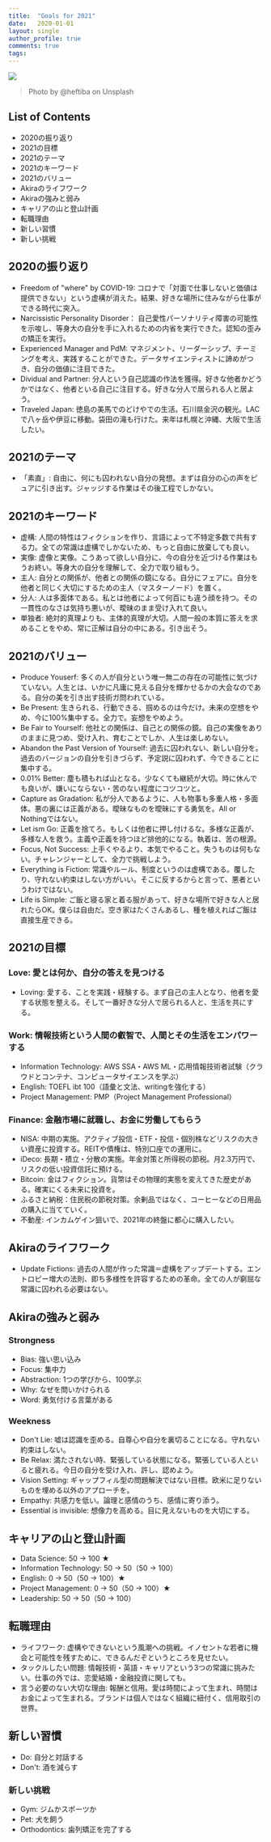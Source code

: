 ```yaml
---
title:  "Goals for 2021"
date:   2020-01-01
layout: single
author_profile: true
comments: true
tags:
---
```


![](https://images.unsplash.com/photo-1504471969840-8661059bdbd2?ixid=MXwxMjA3fDB8MHxwaG90by1wYWdlfHx8fGVufDB8fHw%3D&ixlib=rb-1.2.1&auto=format&fit=crop&w=1050&q=80)
> Photo by @heftiba on Unsplash

## List of Contents
- 2020の振り返り
- 2021の目標
- 2021のテーマ
- 2021のキーワード
- 2021のバリュー
- Akiraのライフワーク
- Akiraの強みと弱み
- キャリアの山と登山計画
- 転職理由
- 新しい習慣
- 新しい挑戦

## 2020の振り返り
- Freedom of "where" by COVID-19: コロナで「対面で仕事しないと価値は提供できない」という虚構が消えた。結果、好きな場所に住みながら仕事ができる時代に突入。
- Narcissistic Personality Disorder： 自己愛性パーソナリティ障害の可能性を示唆し、等身大の自分を手に入れるための内省を実行できた。認知の歪みの矯正を実行。
- Experienced Manager and PdM: マネジメント、リーダーシップ、チーミングを考え、実践することができた。データサイエンティストに諦めがつき、自分の価値に注目できた。
- Dividual and Partner: 分人という自己認識の作法を獲得。好きな他者かどうかではなく、他者といる自己に注目する。好きな分人で居られる人と居よう。
- Traveled Japan: 徳島の美馬でのどけやでの生活。石川県金沢の観光。LACで八ヶ岳や伊豆に移動。袋田の滝も行けた。来年は札幌と沖縄、大阪で生活したい。

## 2021のテーマ
- 「素直」: 自由に、何にも囚われない自分の発想。まずは自分の心の声をピュアに引き出す。ジャッジする作業はその後工程でしかない。

## 2021のキーワード
- 虚構: 人間の特性はフィクションを作り、言語によって不特定多数で共有する力。全ての常識は虚構でしかないため、もっと自由に放棄しても良い。
- 実像: 虚像と実像。こうあって欲しい自分に、今の自分を近づける作業はもうお終い。等身大の自分を理解して、全力で取り組もう。
- 主人: 自分との関係が、他者との関係の鏡になる。自分にフェアに。自分を他者と同じく大切にするための主人（マスターノード）を置く。
- 分人: 人は多面体である。私とは他者によって何百にも違う顔を持つ。その一貫性のなさは気持ち悪いが、曖昧のまま受け入れて良い。
- 単独者: 絶対的真理よりも、主体的真理が大切。人間一般の本質に答えを求めることをやめ、常に正解は自分の中にある。引き出そう。

## 2021のバリュー
- Produce Youserf: 多くの人が自分という唯一無二の存在の可能性に気づけていない。人生とは、いかに凡庸に見える自分を輝かせるかの大会なのである。自分の美を引き出す技術ガ問われている。
- Be Present: 生きられる、行動できる、掴めるのは今だけ。未来の空想をやめ、今に100%集中する。全力で。妄想をやめよう。
- Be Fair to Yourself: 他社との関係は、自己との関係の鏡。自己の実像をありのままに見つめ、受け入れ、育むことでしか、人生は楽しめない。
- Abandon the Past Version of Yourself: 過去に囚われない、新しい自分を。過去のバージョンの自分を引きづらず、予定説に囚われず、今できることに集中する。
- 0.01% Better: 塵も積もれば山となる。少なくても継続が大切。時に休んでも良いが、嫌いにならない・苦のない程度にコツコツと。
- Capture as Gradation: 私が分人であるように、人も物事も多重人格・多面体。悪の裏には正義がある。曖昧なものを曖昧にする勇気を。All or Nothingではない。
- Let ism Go: 正義を捨てろ。もしくは他者に押し付けるな。多様な正義が、多様な人を救う。主義や正義を持つほど排他的になる。執着は、苦の根源。
- Focus, Not Success: 上手くやるより、本気でやること。失うものは何もない。チャレンジャーとして、全力で挑戦しよう。
- Everything is Fiction: 常識やルール、制度というのは虚構である。覆したり、守れない約束はしない方がいい。そこに反するからと言って、悪者というわけではない。
- Life is Simple: ご飯と寝る家と着る服があって、好きな場所で好きな人と居れたらOK。僕らは自由だ。空き家はたくさんあるし、種を植えればご飯は直接生産できる。

## 2021の目標
### Love: 愛とは何か、自分の答えを見つける
- Loving: 愛する、ことを実践・経験する。まず自己の主人となり、他者を愛する状態を整える。そして一番好きな分人で居られる人と、生活を共にする。

### Work: 情報技術という人間の叡智で、人間とその生活をエンパワーする
- Information Technology: AWS SSA・AWS ML・応用情報技術者試験（クラウドとコンテナ、コンピュータサイエンスを学ぶ）
- English: TOEFL ibt 100（語彙と文法、writingを強化する）
- Project Management: PMP（Project Management Professional）

### Finance: 金融市場に就職し、お金に労働してもらう
- NISA: 中期の実施。アクティブ投信・ETF・投信・個別株などリスクの大きい資産に投資する。REITや債権は、特別口座での運用に。
- iDeco: 長期・積立・分散の実施。年金対策と所得税の節税。月2.3万円で、リスクの低い投資信託に預ける。
- Bitcoin: 金はフィクション。貨幣はその物理的実態を変えてきた歴史がある。確実にくる未来に投資を。
- ふるさと納税：住民税の節税対策。余剰品ではなく、コーヒーなどの日用品の購入に当てていく。
- 不動産: インカムゲイン狙いで、2021年の終盤に都心に購入したい。

## Akiraのライフワーク
- Update Fictions: 過去の人間が作った常識＝虚構をアップデートする。エントロピー増大の法則、即ち多様性を許容するための革命。全ての人が窮屈な常識に囚われる必要はない。

## Akiraの強みと弱み
### Strongness
- Bias: 強い思い込み
- Focus: 集中力
- Abstraction: 1つの学びから、100学ぶ
- Why: なぜを問いかけられる
- Word: 勇気付ける言葉がある

### Weekness
- Don't Lie: 嘘は認識を歪める。自尊心や自分を裏切ることになる。守れない約束はしない。
- Be Relax: 満たされない時、緊張している状態になる。緊張している人といると疲れる。今日の自分を受け入れ、許し、認めよう。
- Vision Setting: ギャップフィル型の問題解決ではない目標。欧米に足りないものを埋める以外のアプローチを。
- Empathy: 共感力を低い。論理と感情のうち、感情に寄り添う。
- Essential is invisible: 想像力を高める。目に見えないものを大切にする。

## キャリアの山と登山計画
- Data Science: 50 -> 100 ★
- Information Technology: 50 -> 50（50 -> 100）
- English: 0 -> 50（50 -> 100）★
- Project Management: 0 -> 50（50 -> 100）★
- Leadership: 50 -> 50（50 -> 100）

## 転職理由
- ライフワーク: 虚構やできないという風潮への挑戦。イノセントな若者に機会と可能性を残すために、できるんだぞというところを見せたい。
- タックルしたい問題: 情報技術・英語・キャリアという3つの常識に挑みたい。仕事の外では、恋愛結婚・金融投資に関しても。
- 言う必要のない大切な理由: 報酬と信用。愛は時間によって生まれ、時間はお金によって生まれる。ブランドは個人ではなく組織に紐付く、信用取引の世界。

## 新しい習慣
- Do: 自分と対話する
- Don't: 酒を減らす

### 新しい挑戦
- Gym: ジムかスポーツか
- Pet: 犬を飼う
- Orthodontics: 歯列矯正を完了する
